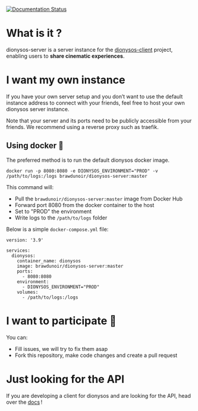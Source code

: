 [![Documentation Status](https://readthedocs.org/projects/dionysos-server/badge/?version=latest)](https://dionysos-server.readthedocs.io/en/latest/)

# What is it ?
dionysos-server is a server instance for the [dionysos-client](https://github.com/Brawdunoir/dionysos-client) project, enabling users to **share cinematic experiences**.

# I want my own instance
If you have your own server setup and you don’t want to use the default instance address to connect with your friends, feel free to host your own dionysos server instance.

Note that your server and its ports need to be publicly accessible from your friends. We recommend using a reverse proxy such as traefik.

## Using docker 🐳
The preferred method is to run the default dionysos docker image.
```
docker run -p 8080:8080 -e DIONYSOS_ENVIRONMENT="PROD" -v /path/to/logs:/logs brawdunoir/dionysos-server:master
```

This command will:
- Pull the `brawdunoir/dionysos-server:master` image from Docker Hub
- Forward port 8080 from the docker container to the host
- Set to "PROD" the environment
- Write logs to the `/path/to/logs` folder

Below is a simple `docker-compose.yml` file:
```
version: '3.9'

services:
  dionysos:
    container_name: dionysos
    image: brawdunoir/dionysos-server:master
    ports:
      - 8080:8080
    environment:
      - DIONYSOS_ENVIRONMENT="PROD"
    volumes:
      - /path/to/logs:/logs
```

# I want to participate 🍵
You can:
- Fill issues, we will try to fix them asap
- Fork this repository, make code changes and create a pull request



# Just looking for the API
If you are developing a client for dionysos and are looking for the API, head over the [docs](https://dionysos-server.readthedocs.io/en/latest/) !
